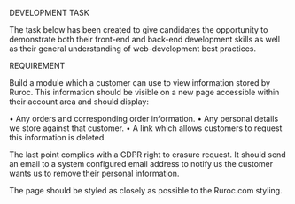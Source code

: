 DEVELOPMENT TASK

The task below has been created to give candidates the opportunity to demonstrate both their front-end and back-end development skills as well as their general understanding of web-development best practices.

REQUIREMENT

Build a module which a customer can use to view information stored by Ruroc. This information should be visible on a new page accessible within their account area and should display:

• Any orders and corresponding order information. • Any personal details we store against that customer. • A link which allows customers to request this information is deleted.

The last point complies with a GDPR right to erasure request. It should send an email to a system configured email address to notify us the customer wants us to remove their personal information.

The page should be styled as closely as possible to the Ruroc.com styling.
